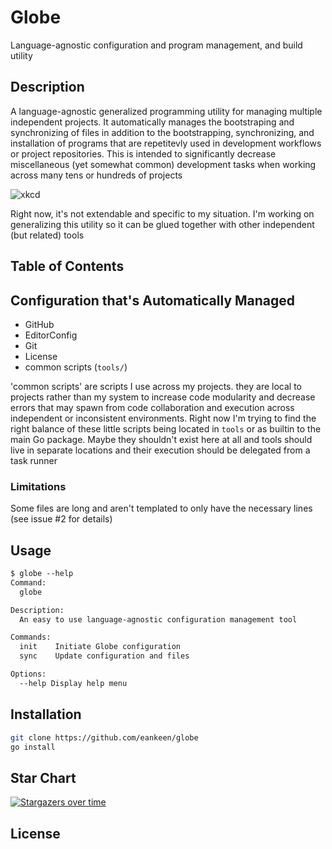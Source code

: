# Globe

Language-agnostic configuration and program management, and build utility

## Description

A language-agnostic generalized programming utility for managing multiple independent projects. It automatically manages the bootstraping and synchronizing of files in addition to the bootstrapping, synchronizing, and installation of programs that are repetitevly used in development workflows or project repositories. This is intended to significantly decrease miscellaneous (yet somewhat common) development tasks when working across many tens or hundreds of projects

![xkcd](https://imgs.xkcd.com/comics/is_it_worth_the_time.png)

Right now, it's not extendable and specific to my situation. I'm working on generalizing this utility so it can be glued together with other independent (but related) tools

## Table of Contents

## Configuration that's Automatically Managed

-  GitHub
-  EditorConfig
-  Git
-  License
-  common scripts (`tools/`)

'common scripts' are scripts I use across my projects. they are local to projects rather than my system to increase code modularity and decrease errors that may spawn from code collaboration and execution across independent or inconsistent environments. Right now I'm trying to find the right balance of these little scripts being located in `tools` or as builtin to the main Go package. Maybe they shouldn't exist here at all and tools should live in separate locations and their execution should be delegated from a task runner

### Limitations

Some files are long and aren't templated to only have the necessary lines (see issue #2 for details)

## Usage

```txt
$ globe --help
Command:
  globe

Description:
  An easy to use language-agnostic configuration management tool

Commands:
  init    Initiate Globe configuration
  sync    Update configuration and files

Options:
  --help Display help menu
```

## Installation

```sh
git clone https://github.com/eankeen/globe
go install
```

## Star Chart

[![Stargazers over time](https://starchart.cc/eankeen/fox-suite.svg)](https://starchart.cc/eankeen/fox-suite)

## License
